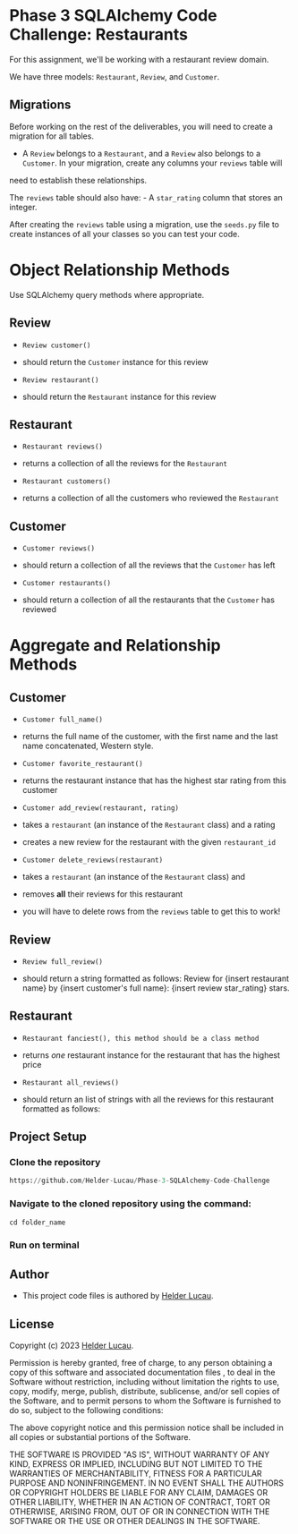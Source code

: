 # Phase 3 SQLAlchemy Code Challenge: Restaurants

For this assignment, we'll be working with a restaurant review domain.

We have three models: `Restaurant`, `Review`, and `Customer`.
 
## Migrations

Before working on the rest of the deliverables, you will need to create a migration for all tables.

- A `Review` belongs to a `Restaurant`, and a `Review` also belongs to a  `Customer`.  In your migration, create any columns your `reviews` table will

 need to establish these relationships.

The `reviews` table should also have:  - A `star_rating` column that stores an integer.
 
After creating the `reviews` table using a migration, use the `seeds.py` file to create instances of all your classes so you can test your code.
 

# Object Relationship Methods
 

Use SQLAlchemy query methods where appropriate.

 
## Review
- `Review customer()`

 - should return the `Customer` instance for this review

- `Review restaurant()`

 - should return the `Restaurant` instance for this review

 

## Restaurant
 

- `Restaurant reviews()`

 - returns a collection of all the reviews for the `Restaurant`

- `Restaurant customers()`

 - returns a collection of all the customers who reviewed the `Restaurant`

 

## Customer
 

- `Customer reviews()`

 - should return a collection of all the reviews that the `Customer` has left

- `Customer restaurants()`

 - should return a collection of all the restaurants that the `Customer` has reviewed

 

# Aggregate and Relationship Methods
 

## Customer
 

- `Customer full_name()`

 - returns the full name of the customer, with the first name and the last name  concatenated, Western style.

- `Customer favorite_restaurant()`

 - returns the restaurant instance that has the highest star rating from this customer

- `Customer add_review(restaurant, rating)`

 - takes a `restaurant` (an instance of the `Restaurant` class) and a rating

 - creates a new review for the restaurant with the given `restaurant_id`

- `Customer delete_reviews(restaurant)`

 - takes a `restaurant` (an instance of the `Restaurant` class) and

 - removes **all** their reviews for this restaurant

 - you will have to delete rows from the `reviews` table to get this to work!


## Review
- `Review full_review()`

 - should return a string formatted as follows:
Review for {insert restaurant name} by {insert customer's full name}: {insert review star_rating} stars.

 

## Restaurant

- `Restaurant fanciest(), this method should be a class method`

 - returns _one_ restaurant instance for the restaurant that has the highest price

- `Restaurant all_reviews()`

 - should return an list of strings with all the reviews for this restaurant formatted as follows:


## Project Setup 

### Clone the repository

```python
https://github.com/Helder-Lucau/Phase-3-SQLAlchemy-Code-Challenge
```

### Navigate to the cloned repository using the command: 

```python
cd folder_name
```

### Run on terminal


## Author
* This project code files is authored by [Helder Lucau](https://github.com/Helder-Lucau).

## License

Copyright (c) 2023 [Helder Lucau](https://github.com/Helder-Lucau).

Permission is hereby granted, free of charge, to any person obtaining a copy of this software and associated documentation files , to deal in the Software without restriction, including without limitation the rights to use, copy, modify, merge, publish, distribute, sublicense, and/or sell copies of the Software, and to permit persons to whom the Software is furnished to do so, subject to the following conditions:

The above copyright notice and this permission notice shall be included in all copies or substantial portions of the Software.

THE SOFTWARE IS PROVIDED "AS IS", WITHOUT WARRANTY OF ANY KIND, EXPRESS OR
IMPLIED, INCLUDING BUT NOT LIMITED TO THE WARRANTIES OF MERCHANTABILITY,
FITNESS FOR A PARTICULAR PURPOSE AND NONINFRINGEMENT. IN NO EVENT SHALL THE
AUTHORS OR COPYRIGHT HOLDERS BE LIABLE FOR ANY CLAIM, DAMAGES OR OTHER
LIABILITY, WHETHER IN AN ACTION OF CONTRACT, TORT OR OTHERWISE, ARISING FROM, OUT OF OR IN CONNECTION WITH THE SOFTWARE OR THE USE OR OTHER DEALINGS IN THE SOFTWARE.


 

 